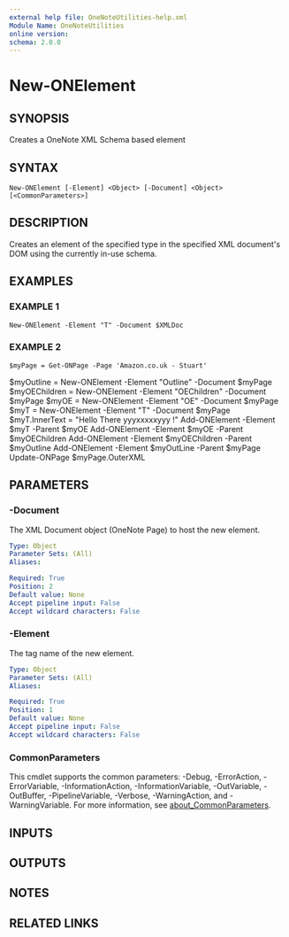 ```yaml
---
external help file: OneNoteUtilities-help.xml
Module Name: OneNoteUtilities
online version:
schema: 2.0.0
---
```


# New-ONElement

## SYNOPSIS
Creates a OneNote XML Schema based element

## SYNTAX

```
New-ONElement [-Element] <Object> [-Document] <Object> [<CommonParameters>]
```

## DESCRIPTION
Creates an element of the specified type in 
the specified XML document's DOM using the 
currently in-use schema.

## EXAMPLES

### EXAMPLE 1
```
New-ONElement -Element "T" -Document $XMLDoc
```

### EXAMPLE 2
```
$myPage = Get-ONPage -Page 'Amazon.co.uk - Stuart'
```

$myOutline = New-ONElement -Element "Outline" -Document $myPage
$myOEChildren  = New-ONElement -Element "OEChildren" -Document $myPage
$myOE = New-ONElement -Element "OE" -Document $myPage
$myT = New-ONElement -Element "T" -Document $myPage
$myT.InnerText = "Hello There yyyxxxxxyyy !"
Add-ONElement -Element $myT -Parent $myOE
Add-ONElement -Element $myOE -Parent $myOEChildren
Add-ONElement -Element $myOEChildren -Parent $myOutline
Add-ONElement -Element $myOutLine -Parent $myPage
Update-ONPage $myPage.OuterXML

## PARAMETERS

### -Document
The XML Document object (OneNote Page) to host the new element.

```yaml
Type: Object
Parameter Sets: (All)
Aliases:

Required: True
Position: 2
Default value: None
Accept pipeline input: False
Accept wildcard characters: False
```

### -Element
The tag name of the new element.

```yaml
Type: Object
Parameter Sets: (All)
Aliases:

Required: True
Position: 1
Default value: None
Accept pipeline input: False
Accept wildcard characters: False
```

### CommonParameters
This cmdlet supports the common parameters: -Debug, -ErrorAction, -ErrorVariable, -InformationAction, -InformationVariable, -OutVariable, -OutBuffer, -PipelineVariable, -Verbose, -WarningAction, and -WarningVariable. For more information, see [about_CommonParameters](http://go.microsoft.com/fwlink/?LinkID=113216).

## INPUTS

## OUTPUTS

## NOTES

## RELATED LINKS
